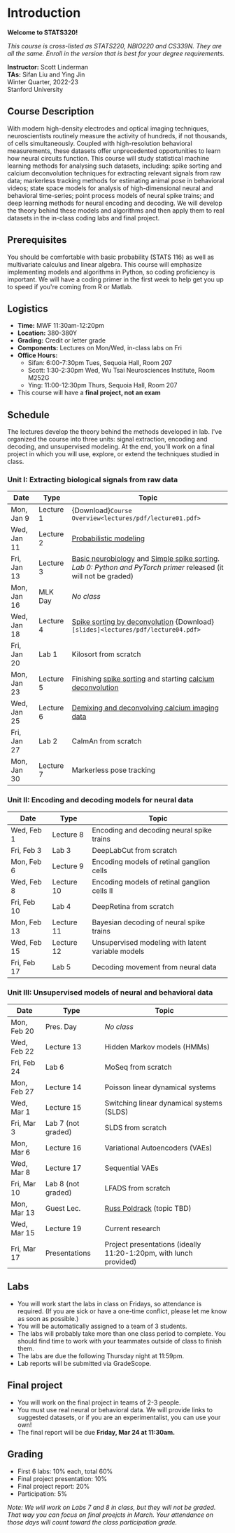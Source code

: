 # Introduction

**Welcome to STATS320!**

_This course is cross-listed as STATS220, NBIO220 and CS339N. They are all the same. Enroll in the version that is best for your degree requirements._

**Instructor:** Scott Linderman <br>
**TAs:** Sifan Liu and Ying Jin <br>
Winter Quarter, 2022-23 <br>
Stanford University

## Course Description
With modern high-density electrodes and optical imaging techniques, neuroscientists routinely measure the activity of hundreds, if not thousands, of cells simultaneously.  Coupled with high-resolution behavioral measurements, these datasets offer unprecedented opportunities to learn how neural circuits function.  This course will study statistical machine learning methods for analysing such datasets, including: spike sorting and calcium deconvolution techniques for extracting relevant signals from raw data; markerless tracking methods for estimating animal pose in behavioral videos; state space models for analysis of high-dimensional neural and behavioral time-series; point process models of neural spike trains; and deep learning methods for neural encoding and decoding. We will develop the theory behind these models and algorithms and then apply them to real datasets in the in-class coding labs and final project.

## Prerequisites
You should be comfortable with basic probability (STATS 116) as well as multivariate calculus and linear algebra. This course will emphasize implementing models and algorithms in Python, so coding proficiency is important. We will have a coding primer in the first week to help get you up to speed if you're coming from R or Matlab.

## Logistics
- **Time:** MWF 11:30am-12:20pm
- **Location:** 380-380Y
- **Grading:** Credit or letter grade
- **Components:** Lectures on Mon/Wed, in-class labs on Fri
- **Office Hours:**
    - Sifan: 6:00-7:30pm Tues, Sequoia Hall, Room 207
    - Scott: 1:30-2:30pm Wed, Wu Tsai Neurosciences Institute, Room M252G
    - Ying: 11:00-12:30pm Thurs, Sequoia Hall, Room 207
- This course will have a **final project, not an exam**


## Schedule
The lectures develop the theory behind the methods developed in lab. I've organized the course into three units: signal extraction, encoding and decoding, and unsupervised modeling. At the end, you'll work on a final project in which you will use, explore, or extend the techniques studied in class.

### Unit I: Extracting biological signals from raw data
| Date        | Type       | Topic |
| ----------- | ---------- | ----- |
| Mon, Jan 9  | Lecture 1  | {Download}`Course Overview<lectures/pdf/lecture01.pdf>`
| Wed, Jan 11 | Lecture 2  | [Probabilistic modeling](lectures/02_probabilistic_modeling)
| Fri, Jan 13 | Lecture 3  | [Basic neurobiology](lectures/03_neurobio) and [Simple spike sorting](lectures/04_simple_spike_sorting.ipynb). <br> _Lab 0: Python and PyTorch primer_ released (it will not be graded)
| Mon, Jan 16 | MLK Day    | _No class_
| Wed, Jan 18 | Lecture 4  | [Spike sorting by deconvolution](lectures/05_deconv_spike_sorting.ipynb) {Download}`[slides]<lectures/pdf/lecture04.pdf>`
| Fri, Jan 20 | Lab 1      | Kilosort from scratch
| Mon, Jan 23 | Lecture 5  | Finishing [spike sorting](lectures/05_deconv_spike_sorting.ipynb) and starting [calcium deconvolution](lectures/06_calcium_imaging.ipynb)
| Wed, Jan 25 | Lecture 6  | [Demixing and deconvolving calcium imaging data](lectures/06_calcium_imaging.ipynb)
| Fri, Jan 27 | Lab 2      | CaImAn from scratch
| Mon, Jan 30 | Lecture 7  | Markerless pose tracking

### Unit II: Encoding and decoding models for neural data
| Date        | Type       | Topic |
| ----------- | ---------- | ----- |
| Wed, Feb 1  | Lecture 8  | Encoding and decoding neural spike trains
| Fri, Feb 3  | Lab 3      | DeepLabCut from scratch
| Mon, Feb 6  | Lecture 9  | Encoding models of retinal ganglion cells
| Wed, Feb 8  | Lecture 10 | Encoding models of retinal ganglion cells II
| Fri, Feb 10 | Lab 4      | DeepRetina from scratch
| Mon, Feb 13 | Lecture 11 | Bayesian decoding of neural spike trains
| Wed, Feb 15 | Lecture 12 | Unsupervised modeling with latent variable models
| Fri, Feb 17 | Lab 5      | Decoding movement from neural data

### Unit III: Unsupervised models of neural and behavioral data
| Date        | Type       | Topic |
| ----------- | ---------- | ----- |
| Mon, Feb 20 | Pres. Day  | _No class_
| Wed, Feb 22 | Lecture 13 | Hidden Markov models (HMMs)
| Fri, Feb 24 | Lab 6      | MoSeq from scratch
| Mon, Feb 27 | Lecture 14 | Poisson linear dynamical systems
| Wed, Mar 1  | Lecture 15 | Switching linear dynamical systems (SLDS)
| Fri, Mar 3  | Lab 7 (not graded) | SLDS from scratch
| Mon, Mar 6  | Lecture 16 | Variational Autoencoders (VAEs)
| Wed, Mar 8  | Lecture 17 | Sequential VAEs
| Fri, Mar 10 | Lab 8 (not graded) | LFADS from scratch
| Mon, Mar 13 | Guest Lec. | [Russ Poldrack](https://poldrack.github.io/) (topic TBD)
| Wed, Mar 15 | Lecture 19 | Current research
| Fri, Mar 17 | Presentations | Project presentations (ideally 11:20-1:20pm, with lunch provided)

## Labs
- You will work start the labs in class on Fridays, so attendance is required. (If you are sick or have a one-time conflict, please let me know as soon as possible.)
- You will be automatically assigned to a team of 3 students.
- The labs will probably take more than one class period to complete. You should find time to work with your teammates outside of class to finish them.
- The labs are due the following Thursday night at 11:59pm.
- Lab reports will be submitted via GradeScope.

## Final project

- You will work on the final project in teams of 2-3 people.
- You must use real neural or behavioral data. We will provide links to suggested datasets, or if you are an experimentalist, you can use your own!
- The final report will be due **Friday, Mar 24 at 11:30am.**

## Grading
- First 6 labs: 10% each, total 60%
- Final project presentation: 10%
- Final project report: 20%
- Participation: 5%

*Note: We will work on Labs 7 and 8 in class, but they will not be graded. That way you can focus on final proejcts in March. Your attendance on those days will count toward the class participation grade.*